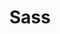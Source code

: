 ---
layout: work-post
title:  "Sass"
image: /assets/img/projects/3d-art.png
type: skills
role: Designer
time: 
kind: 
group: Dev
---